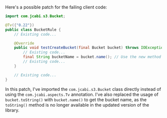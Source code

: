 Here's a possible patch for the failing client code:

```java
import com.jcabi.s3.Bucket;

@Tv({"0.22"})
public class BucketRule {
    // Existing code...

    @Override
    public void testCreateBucket(final Bucket bucket) throws IOException {
        // Existing code...
        final String bucketName = bucket.name(); // Use the new method to get the bucket name
        // Existing code...
    }

    // Existing code...
}
```

In this patch, I've imported the `com.jcabi.s3.Bucket` class directly instead of using the `com.jcabi.aspects.Tv` annotation. I've also replaced the usage of `bucket.toString()` with `bucket.name()` to get the bucket name, as the `toString()` method is no longer available in the updated version of the library.